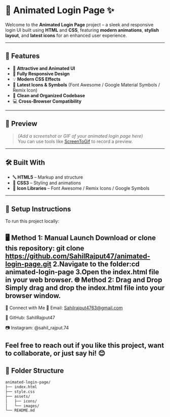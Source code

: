 # 🔐 Animated Login Page ✨

Welcome to the **Animated Login Page** project – a sleek and responsive login UI built using **HTML** and **CSS**, featuring **modern animations**, **stylish layout**, and **latest icons** for an enhanced user experience.

---

## 🚀 Features

- 🌟 **Attractive and Animated UI**
- 📱 **Fully Responsive Design**
- 💡 **Modern CSS Effects**
- 🔣 **Latest Icons & Symbols** (Font Awesome / Google Material Symbols / Remix Icon)
- 🧩 **Clean and Organized Codebase**
- 💻 **Cross-Browser Compatibility**

---

## 📸 Preview

> *(Add a screenshot or GIF of your animated login page here)*  
You can use tools like [ScreenToGif](https://www.screentogif.com/) to record a preview.

---

## 🛠️ Built With

- 🔤 **HTML5** – Markup and structure
- 🎨 **CSS3** – Styling and animations
- 🧿 **Icon Libraries** – Font Awesome / Remix Icons / Google Symbols

---
## 🔧 Setup Instructions
To run this project locally:

🖥️ Method 1: Manual Launch
Download or clone this repository:
git clone https://github.com/SahilRajput47/animated-login-page.git
2.Navigate to the folder:cd animated-login-page
3.Open the index.html file in your web browser.
🌐 Method 2: Drag and Drop
Simply drag and drop the index.html file into your browser window.
---
🔗 Connect with Me
📧 Email: Sahilrajput4763@gmail.com

🐙 GitHub: SahilRajput47

📷 Instagram: @sahil_rajput.74

Feel free to reach out if you like this project, want to collaborate, or just say hi! 😊
---


## 📁 Folder Structure

```bash
animated-login-page/
├── index.html
├── style.css
├── assets/
│   ├── icons/
│   └── images/
└── README.md


